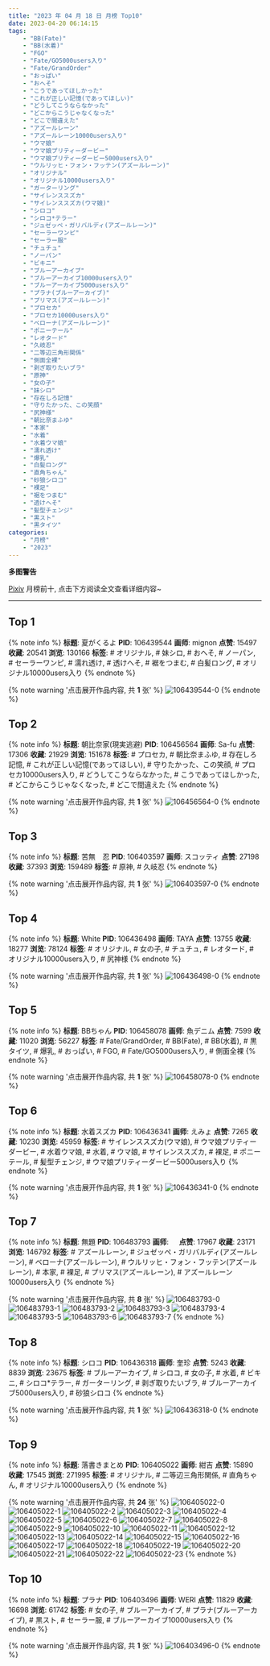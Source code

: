```yaml
---
title: "2023 年 04 月 18 日 月榜 Top10"
date: 2023-04-20 06:14:15
tags:
    - "BB(Fate)"
    - "BB(水着)"
    - "FGO"
    - "Fate/GO5000users入り"
    - "Fate/GrandOrder"
    - "おっぱい"
    - "おへそ"
    - "こうであってほしかった"
    - "これが正しい記憶(であってほしい)"
    - "どうしてこうならなかった"
    - "どこからこうじゃなくなった"
    - "どこで間違えた"
    - "アズールレーン"
    - "アズールレーン10000users入り"
    - "ウマ娘"
    - "ウマ娘プリティーダービー"
    - "ウマ娘プリティーダービー5000users入り"
    - "ウルリッヒ・フォン・フッテン(アズールレーン)"
    - "オリジナル"
    - "オリジナル10000users入り"
    - "ガーターリング"
    - "サイレンススズカ"
    - "サイレンススズカ(ウマ娘)"
    - "シロコ"
    - "シロコ*テラー"
    - "ジュゼッペ・ガリバルディ(アズールレーン)"
    - "セーラーワンピ"
    - "セーラー服"
    - "チュチュ"
    - "ノーパン"
    - "ビキニ"
    - "ブルーアーカイブ"
    - "ブルーアーカイブ10000users入り"
    - "ブルーアーカイブ5000users入り"
    - "プラナ(ブルーアーカイブ)"
    - "プリマス(アズールレーン)"
    - "プロセカ"
    - "プロセカ10000users入り"
    - "ベローナ(アズールレーン)"
    - "ポニーテール"
    - "レオタード"
    - "久岐忍"
    - "二等辺三角形関係"
    - "側面全裸"
    - "剥ぎ取りたいブラ"
    - "原神"
    - "女の子"
    - "妹シロ"
    - "存在しろ記憶"
    - "守りたかった、この笑顔"
    - "尻神様"
    - "朝比奈まふゆ"
    - "本家"
    - "水着"
    - "水着ウマ娘"
    - "濡れ透け"
    - "爆乳"
    - "白髪ロング"
    - "直角ちゃん"
    - "砂狼シロコ"
    - "裸足"
    - "裾をつまむ"
    - "透けへそ"
    - "髪型チェンジ"
    - "黒スト"
    - "黒タイツ"
categories:
    - "月榜"
    - "2023"
---
```


<i class="fa fa-triangle-exclamation"></i>**多图警告**<i class="fa fa-triangle-exclamation"></i>

[Pixiv](https://www.pixiv.net/) 月榜前十, 点击下方阅读全文查看详细内容~

<!-- more -->

---

## Top 1

{% note info %}
**标题**: 夏がくるよ
**PID**: 106439544 **画师**: mignon
**点赞**: 15497 **收藏**: 20541 **浏览**: 130166
**标签**: # オリジナル, # 妹シロ, # おへそ, # ノーパン, # セーラーワンピ, # 濡れ透け, # 透けへそ, # 裾をつまむ, # 白髪ロング, # オリジナル10000users入り
{% endnote %}

{% note warning '点击展开作品内容, 共 **1** 张' %}
![106439544-0](https://i.pixiv.re/img-original/img/2023/03/22/01/38/04/106439544_p0.jpg)
{% endnote %}

## Top 2

{% note info %}
**标题**: 朝比奈家(現実逃避)
**PID**: 106456564 **画师**: Sa-fu
**点赞**: 17306 **收藏**: 21929 **浏览**: 151678
**标签**: # プロセカ, # 朝比奈まふゆ, # 存在しろ記憶, # これが正しい記憶(であってほしい), # 守りたかった、この笑顔, # プロセカ10000users入り, # どうしてこうならなかった, # こうであってほしかった, # どこからこうじゃなくなった, # どこで間違えた
{% endnote %}

{% note warning '点击展开作品内容, 共 **1** 张' %}
![106456564-0](https://i.pixiv.re/img-original/img/2023/03/22/19/47/05/106456564_p0.jpg)
{% endnote %}

## Top 3

{% note info %}
**标题**: 苦無　忍
**PID**: 106403597 **画师**: スコッティ
**点赞**: 27198 **收藏**: 37393 **浏览**: 159489
**标签**: # 原神, # 久岐忍
{% endnote %}

{% note warning '点击展开作品内容, 共 **1** 张' %}
![106403597-0](https://i.pixiv.re/img-original/img/2023/03/21/00/00/36/106403597_p0.jpg)
{% endnote %}

## Top 4

{% note info %}
**标题**: White
**PID**: 106436498 **画师**: TAYA
**点赞**: 13755 **收藏**: 18277 **浏览**: 78124
**标签**: # オリジナル, # 女の子, # チュチュ, # レオタード, # オリジナル10000users入り, # 尻神様
{% endnote %}

{% note warning '点击展开作品内容, 共 **1** 张' %}
![106436498-0](https://i.pixiv.re/img-original/img/2023/03/22/00/03/09/106436498_p0.jpg)
{% endnote %}

## Top 5

{% note info %}
**标题**: BBちゃん
**PID**: 106458078 **画师**: 魚デニム
**点赞**: 7599 **收藏**: 11020 **浏览**: 56227
**标签**: # Fate/GrandOrder, # BB(Fate), # BB(水着), # 黒タイツ, # 爆乳, # おっぱい, # FGO, # Fate/GO5000users入り, # 側面全裸
{% endnote %}

{% note warning '点击展开作品内容, 共 **1** 张' %}
![106458078-0](https://i.pixiv.re/img-original/img/2023/03/22/20/36/53/106458078_p0.jpg)
{% endnote %}

## Top 6

{% note info %}
**标题**: 水着スズカ
**PID**: 106436341 **画师**: えみょ
**点赞**: 7265 **收藏**: 10230 **浏览**: 45959
**标签**: # サイレンススズカ(ウマ娘), # ウマ娘プリティーダービー, # 水着ウマ娘, # 水着, # ウマ娘, # サイレンススズカ, # 裸足, # ポニーテール, # 髪型チェンジ, # ウマ娘プリティーダービー5000users入り
{% endnote %}

{% note warning '点击展开作品内容, 共 **1** 张' %}
![106436341-0](https://i.pixiv.re/img-original/img/2023/03/22/00/01/32/106436341_p0.jpg)
{% endnote %}

## Top 7

{% note info %}
**标题**: 無題
**PID**: 106483793 **画师**: ㅤ
**点赞**: 17967 **收藏**: 23171 **浏览**: 146792
**标签**: # アズールレーン, # ジュゼッペ・ガリバルディ(アズールレーン), # ベローナ(アズールレーン), # ウルリッヒ・フォン・フッテン(アズールレーン), # 本家, # 裸足, # プリマス(アズールレーン), # アズールレーン10000users入り
{% endnote %}

{% note warning '点击展开作品内容, 共 **8** 张' %}
![106483793-0](https://i.pixiv.re/img-original/img/2023/03/23/18/50/22/106483793_p0.jpg)
![106483793-1](https://i.pixiv.re/img-original/img/2023/03/23/18/50/22/106483793_p1.jpg)
![106483793-2](https://i.pixiv.re/img-original/img/2023/03/23/18/50/22/106483793_p2.jpg)
![106483793-3](https://i.pixiv.re/img-original/img/2023/03/23/18/50/22/106483793_p3.jpg)
![106483793-4](https://i.pixiv.re/img-original/img/2023/03/23/18/50/22/106483793_p4.jpg)
![106483793-5](https://i.pixiv.re/img-original/img/2023/03/23/18/50/22/106483793_p5.jpg)
![106483793-6](https://i.pixiv.re/img-original/img/2023/03/23/18/50/22/106483793_p6.jpg)
![106483793-7](https://i.pixiv.re/img-original/img/2023/03/23/18/50/22/106483793_p7.jpg)
{% endnote %}

## Top 8

{% note info %}
**标题**: シロコ
**PID**: 106436318 **画师**: 奎珍
**点赞**: 5243 **收藏**: 8839 **浏览**: 23675
**标签**: # ブルーアーカイブ, # シロコ, # 女の子, # 水着, # ビキニ, # シロコ*テラー, # ガーターリング, # 剥ぎ取りたいブラ, # ブルーアーカイブ5000users入り, # 砂狼シロコ
{% endnote %}

{% note warning '点击展开作品内容, 共 **1** 张' %}
![106436318-0](https://i.pixiv.re/img-original/img/2023/03/22/00/01/21/106436318_p0.jpg)
{% endnote %}

## Top 9

{% note info %}
**标题**: 落書きまとめ
**PID**: 106405022 **画师**: 紺吉
**点赞**: 15890 **收藏**: 17545 **浏览**: 271995
**标签**: # オリジナル, # 二等辺三角形関係, # 直角ちゃん, # オリジナル10000users入り
{% endnote %}

{% note warning '点击展开作品内容, 共 **24** 张' %}
![106405022-0](https://i.pixiv.re/img-original/img/2023/03/21/00/29/47/106405022_p0.jpg)
![106405022-1](https://i.pixiv.re/img-original/img/2023/03/21/00/29/47/106405022_p1.jpg)
![106405022-2](https://i.pixiv.re/img-original/img/2023/03/21/00/29/47/106405022_p2.jpg)
![106405022-3](https://i.pixiv.re/img-original/img/2023/03/21/00/29/47/106405022_p3.jpg)
![106405022-4](https://i.pixiv.re/img-original/img/2023/03/21/00/29/47/106405022_p4.jpg)
![106405022-5](https://i.pixiv.re/img-original/img/2023/03/21/00/29/47/106405022_p5.jpg)
![106405022-6](https://i.pixiv.re/img-original/img/2023/03/21/00/29/47/106405022_p6.jpg)
![106405022-7](https://i.pixiv.re/img-original/img/2023/03/21/00/29/47/106405022_p7.jpg)
![106405022-8](https://i.pixiv.re/img-original/img/2023/03/21/00/29/47/106405022_p8.jpg)
![106405022-9](https://i.pixiv.re/img-original/img/2023/03/21/00/29/47/106405022_p9.jpg)
![106405022-10](https://i.pixiv.re/img-original/img/2023/03/21/00/29/47/106405022_p10.jpg)
![106405022-11](https://i.pixiv.re/img-original/img/2023/03/21/00/29/47/106405022_p11.jpg)
![106405022-12](https://i.pixiv.re/img-original/img/2023/03/21/00/29/47/106405022_p12.jpg)
![106405022-13](https://i.pixiv.re/img-original/img/2023/03/21/00/29/47/106405022_p13.jpg)
![106405022-14](https://i.pixiv.re/img-original/img/2023/03/21/00/29/47/106405022_p14.jpg)
![106405022-15](https://i.pixiv.re/img-original/img/2023/03/21/00/29/47/106405022_p15.jpg)
![106405022-16](https://i.pixiv.re/img-original/img/2023/03/21/00/29/47/106405022_p16.jpg)
![106405022-17](https://i.pixiv.re/img-original/img/2023/03/21/00/29/47/106405022_p17.jpg)
![106405022-18](https://i.pixiv.re/img-original/img/2023/03/21/00/29/47/106405022_p18.jpg)
![106405022-19](https://i.pixiv.re/img-original/img/2023/03/21/00/29/47/106405022_p19.jpg)
![106405022-20](https://i.pixiv.re/img-original/img/2023/03/21/00/29/47/106405022_p20.jpg)
![106405022-21](https://i.pixiv.re/img-original/img/2023/03/21/00/29/47/106405022_p21.jpg)
![106405022-22](https://i.pixiv.re/img-original/img/2023/03/21/00/29/47/106405022_p22.jpg)
![106405022-23](https://i.pixiv.re/img-original/img/2023/03/21/00/29/47/106405022_p23.jpg)
{% endnote %}

## Top 10

{% note info %}
**标题**: プラナ
**PID**: 106403496 **画师**: WERI
**点赞**: 11829 **收藏**: 16698 **浏览**: 61742
**标签**: # 女の子, # ブルーアーカイブ, # プラナ(ブルーアーカイブ), # 黒スト, # セーラー服, # ブルーアーカイブ10000users入り
{% endnote %}

{% note warning '点击展开作品内容, 共 **1** 张' %}
![106403496-0](https://i.pixiv.re/img-original/img/2023/03/21/00/00/03/106403496_p0.png)
{% endnote %}
